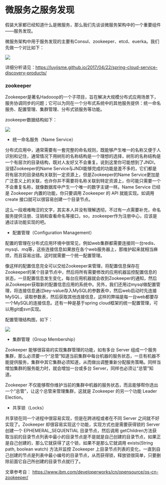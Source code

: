 # 微服务之服务发现 #

假装大家都已经知道什么是微服务，那么我们先谈谈微服务架构中的一个重要组件——服务发现。


微服务架构中用于服务发现的主要有Consul、zookeeper、etcd、euerka。我们先做一个对比如下：

![](https://github.com/Hanzhiwei210521/loading/blob/master/image/image005.png)

详细分析请见：<https://luyiisme.github.io/2017/04/22/spring-cloud-service-discovery-products/>

### zookeeper ###

Zookeeper是著名Hadooop的一个子项目，旨在解决大规模分布式应用场景下，服务协调同步的问题；它可以为同在一个分布式系统中的其他服务提供：统一命名服务、配置管理、集群管理、分布式锁服务等功能。

zookeeper数据结构如下：

![](https://github.com/Hanzhiwei210521/loading/blob/master/image/image006.jpg)

* 统一命名服务（Name Service）

分布式应用中，通常需要有一套完整的命名规则，既能够产生唯一的名称又便于人识别和记住，通常情况下用树形的名称结构是一个理想的选择，树形的名称结构是一个有层次的目录结构，既对人友好又不会重复。说到这里你可能想到了JNDI，没错Zookeeper的Name Service与JNDI能够完成的功能是差不多的，它们都是将有层次的目录结构关联到一定资源上，但是Zookeeper的Name Service更加是广泛意义上的关联，也许你并不需要将名称关联到特定资源上，你可能只需要一个不会重复名称，就像数据库中产生一个唯一的数字主键一样。Name Service 已经是 Zookeeper 内置的功能，你只要调用 Zookeeper 的 API 就能实现。如调用 create 接口就可以很容易创建一个目录节点。

这么一段艰难晦涩的文字，其实本人并没有理解透彻，不过有一点需要补充，命名服务提供注册、注销和查看命名等接口，so，zookeeper作为注册中心，应该是通过该功能实现的吧。

* 配置管理（Configuration Management）

配置的管理在分布式应用环境中很常见，例如web集群都需要连接同一台redis、mysql、mq等，这些连接信息如果放在各个web服务器上，那维护起来就相当麻烦，而且容易出错。这时就需要一个统一配置管理。

像这样的配置信息完全可以交给Zookeeper来管理，将配置信息保存在Zookeeper的某个目录节点中，然后将所有需要修改的应用机器监控配置信息的状态，一旦配置信息发生变化，每台应用机器就会收到Zookeeper的通知，然后从Zookeeper获取新的配置信息应用的系统中。另外，我们还用过mysql做配置管理，将连接信息通过key-value存入MySQL的参数表中，然后web启动时先连接MySQL，读取参数表，然后获取其他连接信息，这样的弊端是每一台web都要存一个MySQL的连接信息。还有一种是基于spring cloud框架的统一配置管理，可以用git或svn实现。

配置管理结构图，如下：

![](https://github.com/Hanzhiwei210521/loading/blob/master/image/image007.png)

* 集群管理（Group Membership）

Zookeeper 能够很容易的实现集群管理的功能，如有多台 Server 组成一个服务集群，那么必须要一个“总管”知道当前集群中每台机器的服务状态，一旦有机器不能提供服务，集群中其它集群必须知道，从而做出调整重新分配服务策略。同样当增加集群的服务能力时，就会增加一台或多台 Server，同样也必须让“总管”知道。

Zookeeper 不仅能够帮你维护当前的集群中机器的服务状态，而且能够帮你选出一个“总管”，让这个总管来管理集群，这就是 Zookeeper 的另一个功能 Leader Election。

* 共享锁（Locks）

共享锁在同一个进程中很容易实现，但是在跨进程或者在不同 Server 之间就不好实现了。Zookeeper 却很容易实现这个功能，实现方式也是需要获得锁的 Server 创建一个 EPHEMERAL_SEQUENTIAL 目录节点，然后调用 getChildren方法获取当前的目录节点列表中最小的目录节点是不是就是自己创建的目录节点，如果正是自己创建的，那么它就获得了这个锁，如果不是那么它就调用 exists(String path, boolean watch) 方法并监控 Zookeeper 上目录节点列表的变化，一直到自己创建的节点是列表中最小编号的目录节点，从而获得锁，释放锁很简单，只要删除前面它自己所创建的目录节点就行了。

文章参考自： <https://www.ibm.com/developerworks/cn/opensource/os-cn-zookeeper/>

